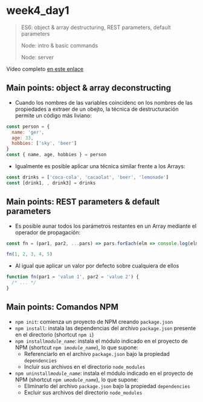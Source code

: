 # week4_day1

> ES6: object & array destructuring, REST parameters, default parameters
>
> Node: intro & basic commands
>
> Node: server


Vídeo completo [en este enlace](https://ironhack.zoom.us/rec/share/6pN4EZLX73JJTK-d5WDaAbNxJNvYaaa803NK-6EPyBnpwhoIvccg4ddOmH7nUoWY)

## Main points: object & array deconstructing

- Cuando los nombres de las variables coincidenc on los nombres de las propiedades a extraer de un obejto, la técnica de destructuración permite un código más liviano:

 ````javascript
 const person = {
   name: 'ger',
   age: 33,
   hobbies: ['sky', 'beer']
 }
 const { name, age, hobbies } = person
 ````

- Igualmente es posible aplicar una técnica similar frente a los Arrays:

 ````javascript
 const drinks = ['coca-cola', 'cacaolat', 'beer', 'lemonade']
 const [drink1, , drink3] = drinks
 ````

## Main points: REST parameters & default parameters

- Es posible aunar todos los parámetros restantes en un Array mediante el operador de propagación:

 ````javascript
 const fn = (par1, par2, ...pars) => pars.forEach(elm => console.log(elm))  // 3, 4, 5

 fn(1, 2, 3, 4, 5)
 ````

- Al igual que aplicar un valor por defecto sobre cualquiera de ellos

 ````javascript
 function fn(par1 = 'value 1', par2 = 'value 2') {
   /* ... */
 }
 ````

## Main points: Comandos NPM

- `npm init`: comienza un proyecto de NPM creando `package.json`
- `npm install`: instala las dependencias del archivo `package.json` presente en el directorio  (shortcut `npm i`)
- `npm install`*`module_name`*: instala el módulo indicado en el proyecto de NPM (shortcut `npm i`*`module_name`*), lo que supone:
  - Referenciarlo en el archivo `package.json` bajo la propiedad `dependencies`
  - Incluir sus archivos en el directorio `node_modules`
- `npm uninstall`*`module_name`*: instala el módulo indicado en el proyecto de NPM (shortcut `npm u`*`module_name`*), lo que supone:
  - Eliminarlo del archivo `package.json` bajo la propiedad `dependencies`
  - Excluir sus archivos del directorio `node_modules`
